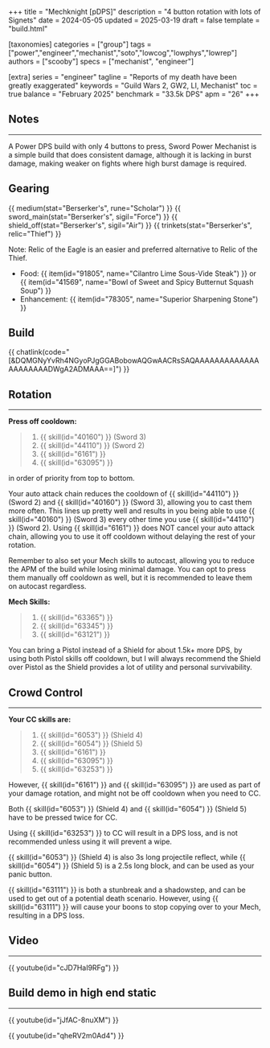 +++
title = "Mechknight [pDPS]"
description = "4 button rotation with lots of Signets"
date = 2024-05-05
updated = 2025-03-19
draft = false
template = "build.html"

[taxonomies]
categories = ["group"]
tags = ["power","engineer","mechanist","soto","lowcog","lowphys","lowrep"]
authors = ["scooby"]
specs = ["mechanist", "engineer"]

[extra]
series = "engineer"
tagline = "Reports of my death have been greatly exaggerated"
keywords = "Guild Wars 2, GW2, LI, Mechanist"
toc = true
balance = "February 2025"
benchmark = "33.5k DPS"
apm = "26"
+++

## Notes

---

A Power DPS build with only 4 buttons to press, Sword Power Mechanist is a simple build that does consistent damage, although it is lacking in burst damage, making weaker on fights where high burst damage is required.

## Gearing

{{ medium(stat="Berserker's", rune="Scholar") }}
{{ sword_main(stat="Berserker's", sigil="Force") }}
{{ shield_off(stat="Berserker's", sigil="Air") }}
{{ trinkets(stat="Berserker's", relic="Thief") }}

Note: Relic of the Eagle is an easier and preferred alternative to Relic of the Thief.

- Food: {{ item(id="91805", name="Cilantro Lime Sous-Vide Steak") }} or {{ item(id="41569", name="Bowl of Sweet and Spicy Butternut Squash Soup") }}
- Enhancement: {{ item(id="78305", name="Superior Sharpening Stone") }}

## Build

{{ chatlink(code="[&DQMGNyYvRh4NGyoPJgGGABobowAQGwAACRsSAQAAAAAAAAAAAAAAAAAAAAADWgA2ADMAAA==]") }}

## Rotation

---

**Press off cooldown:**
> 1. {{ skill(id="40160") }} (Sword 3) 
> 1. {{ skill(id="44110") }} (Sword 2)
> 1. {{ skill(id="6161") }}
> 1. {{ skill(id="63095") }}  

in order of priority from top to bottom.

Your auto attack chain reduces the cooldown of {{ skill(id="44110") }} (Sword 2) and {{ skill(id="40160") }} (Sword 3), allowing you to cast them more often. This lines up pretty well and results in you being able to use {{ skill(id="40160") }} (Sword 3) every other time you use {{ skill(id="44110") }} (Sword 2). Using {{ skill(id="6161") }} does NOT cancel your auto attack chain, allowing you to use it off cooldown without delaying the rest of your rotation.

Remember to also set your Mech skills to autocast, allowing you to reduce the APM of the build while losing minimal damage. You can opt to press them manually off cooldown as well, but it is recommended to leave them on autocast regardless.

**Mech Skills:**
> 1. {{ skill(id="63365") }} 
> 1. {{ skill(id="63345") }} 
> 1. {{ skill(id="63121") }}

You can bring a Pistol instead of a Shield for about 1.5k+ more DPS, by using both Pistol skills off cooldown, but I will always recommend the Shield over Pistol as the Shield provides a lot of utility and personal survivability.

## Crowd Control

---

**Your CC skills are:** 
> 1. {{ skill(id="6053") }} (Shield 4)
> 1. {{ skill(id="6054") }} (Shield 5)
> 1. {{ skill(id="6161") }}
> 1. {{ skill(id="63095") }}
> 1. {{ skill(id="63253") }}

However, {{ skill(id="6161") }} and {{ skill(id="63095") }} are used as part of your damage rotation, and might not be off cooldown when you need to CC.

Both {{ skill(id="6053") }} (Shield 4) and {{ skill(id="6054") }} (Shield 5) have to be pressed twice for CC.

Using {{ skill(id="63253") }} to CC will result in a DPS loss, and is not recommended unless using it will prevent a wipe.

{{ skill(id="6053") }} (Shield 4) is also 3s long projectile reflect, while {{ skill(id="6054") }} (Shield 5) is a 2.5s long block, and can be used as your panic button.

{{ skill(id="63111") }} is both a stunbreak and a shadowstep, and can be used to get out of a potential death scenario. However, using {{ skill(id="63111") }} will cause your boons to stop copying over to your Mech, resulting in a DPS loss.

## Video

---

{{ youtube(id="cJD7HaI9RFg") }}

## Build demo in high end static

---

{{ youtube(id="jJfAC-8nuXM") }}

{{ youtube(id="qheRV2m0Ad4") }}
